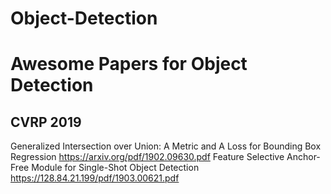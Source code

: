 # Object-Detection
# Awesome Papers for Object Detection
## CVRP 2019
Generalized Intersection over Union: A Metric and A Loss for Bounding Box Regression 
https://arxiv.org/pdf/1902.09630.pdf 
Feature Selective Anchor-Free Module for Single-Shot Object Detection 
https://128.84.21.199/pdf/1903.00621.pdf
